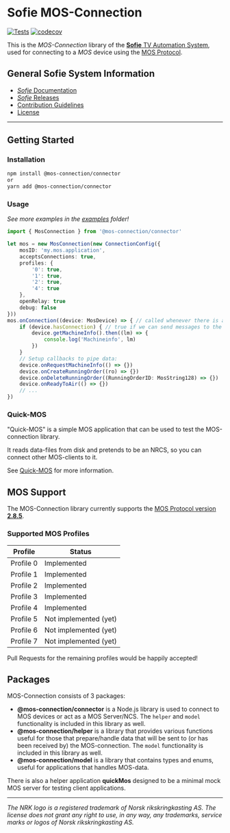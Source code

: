 # Sofie MOS-Connection

[![Tests](https://github.com/nrkno/sofie-mos-connection/actions/workflows/node.yaml/badge.svg)](https://github.com/nrkno/sofie-mos-connection/actions/workflows/node.yaml)
[![codecov](https://codecov.io/gh/nrkno/sofie-mos-connection/branch/master/graph/badge.svg?token=LQL02uXajF)](https://codecov.io/gh/nrkno/sofie-mos-connection)

This is the _MOS-Connection_ library of the [**Sofie** TV Automation System](https://github.com/nrkno/Sofie-TV-automation/), used for connecting to a _MOS_ device using the [MOS Protocol](http://mosprotocol.com/).

## General Sofie System Information

- [_Sofie_ Documentation](https://nrkno.github.io/sofie-core/)
- [_Sofie_ Releases](https://nrkno.github.io/sofie-core/releases)
- [Contribution Guidelines](CONTRIBUTING.md)
- [License](LICENSE)

---

## Getting Started

### Installation

```bash
npm install @mos-connection/connector
or
yarn add @mos-connection/connector
```

### Usage

_See more examples in the [examples](/packages/examples/src) folder!_

```typescript
import { MosConnection } from '@mos-connection/connector'

let mos = new MosConnection(new ConnectionConfig({
	mosID: 'my.mos.application',
	acceptsConnections: true,
	profiles: {
		'0': true,
        '1': true,
        '2': true,
        '4': true
	},
	openRelay: true
	debug: false
}))
mos.onConnection((device: MosDevice) => { // called whenever there is a new connection to a mos-device
	if (device.hasConnection) { // true if we can send messages to the mos-server
	    device.getMachineInfo().then((lm) => {
			console.log('Machineinfo', lm)
		})
	}
	// Setup callbacks to pipe data:
	device.onRequestMachineInfo(() => {})
	device.onCreateRunningOrder((ro) => {})
	device.onDeleteRunningOrder((RunningOrderID: MosString128) => {})
	device.onReadyToAir(() => {})
	// ...
})
```

### Quick-MOS

"Quick-MOS" is a simple MOS application that can be used to test the MOS-connection library.

It reads data-files from disk and pretends to be an NRCS, so you can connect other MOS-clients to it.

See [Quick-MOS](/packages/quick-mos/README.md) for more information.

## MOS Support

The MOS-Connection library currently supports the [MOS Protocol version **2.8.5**](https://mosprotocol.com/wp-content/MOS-Protocol-Documents/MOS_Protocol_Version_2.8.5_Final.htm).

### Supported MOS Profiles

| Profile   | Status                |
| --------- | --------------------- |
| Profile 0 | Implemented           |
| Profile 1 | Implemented           |
| Profile 2 | Implemented           |
| Profile 3 | Implemented           |
| Profile 4 | Implemented           |
| Profile 5 | Not implemented (yet) |
| Profile 6 | Not implemented (yet) |
| Profile 7 | Not implemented (yet) |

Pull Requests for the remaining profiles would be happily accepted!

## Packages

MOS-Connection consists of 3 packages:

- **@mos-connection/connector** is a Node.js library is used to connect to MOS devices or act as a MOS Server/NCS.
  The `helper` and `model` functionality is included in this library as well.
- **@mos-connection/helper** is a library that provides various functions useful for those that prepare/handle data that will be sent to (or has been received by) the MOS-connection.
  The `model` functionality is included in this library as well.
- **@mos-connection/model** is a library that contains types and enums, useful for applications that handles MOS-data.

There is also a helper application **quickMos** designed to be a minimal mock MOS server for testing client applications.

---

_The NRK logo is a registered trademark of Norsk rikskringkasting AS. The license does not grant any right to use, in any way, any trademarks, service marks or logos of Norsk rikskringkasting AS._
